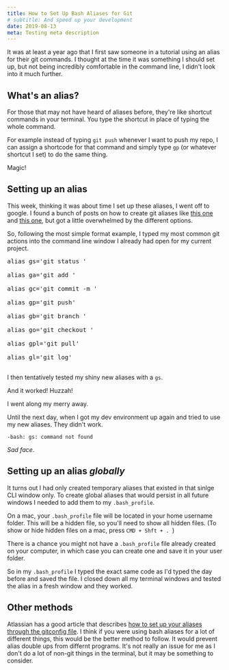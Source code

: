 ```yaml
---
title: How to Set Up Bash Aliases for Git
# subtitle: And speed up your development
date: 2019-08-13
meta: Testing meta description
---
```


It was at least a year ago that I first saw someone in a tutorial using an alias for their git commands. I thought at the time it was something I should set up, but not being incredibly comfortable in the command line, I didn't look into it much further.

## What's an alias?

For those that may not have heard of aliases before, they're like shortcut commands in your terminal. You type the shortcut in place of typing the whole command.

For example instead of typing `git push` whenever I want to push my repo, I can assign a shortcode for that command and simply type `gp` (or whatever shortcut I set) to do the same thing.

Magic!

## Setting up an alias

This week, thinking it was about time I set up these aliases, I went off to google. I found a bunch of posts on how to create git aliases like [this one](https://stackoverflow.com/questions/2553786/how-do-i-alias-commands-in-git) and [this one](https://githowto.com/aliases), but got a little overwhelmed by the different options. 

So, following the most simple format example, I typed my most common git actions into the command line window I already had open for my current project.
 

<pre>
<span class="green">alias</span> gs='git status '

<span class="green">alias</span> ga='git add '

<span class="green">alias</span> gc='git commit -m '

<span class="green">alias</span> gp='git push'

<span class="green">alias</span> gb='git branch '

<span class="green">alias</span> go='git checkout '

<span class="green">alias</span> gpl='git pull'

<span class="green">alias</span> gl='git log'

</pre>

I then tentatively tested my shiny new aliases with a `gs`. 

And it worked! Huzzah! 

I went along my merry away. 

Until the next day, when I got my dev environment up again and tried to use my new aliases. They didn't work.

    -bash: gs: command not found

_Sad face_.


## Setting up an alias _globally_

It turns out I had only created temporary aliases that existed in that sinlge CLI window only. To create global aliases that would persist in all future windows I needed to add them to my `.bash_profile`.

On a mac, your `.bash_profile` file will be located in your home username folder. This will be a hidden file, so you'll need to show all hidden files. (To show or hide hidden files on a mac, press `CMD + Shft + . `)

There is a chance you might not have a `.bash_profile` file already created on your computer, in which case you can create one and save it in your user folder.

So in my `.bash_profile` I typed the exact same code as I'd typed the day before and saved the file. I closed down all my terminal windows and tested the alias in a fresh window and they worked.  

 
## Other methods

Atlassian has a good article that describes [how to set up your aliases through the gitconfig file](https://www.atlassian.com/git/tutorials/git-alias). I think if you were using bash aliases for a lot of different things, this would be the better method to follow. It would prevent alias double ups from differnt programs. It's not really an issue for me as I don't do a lot of non-git things in the terminal, but it may be something to consider. 